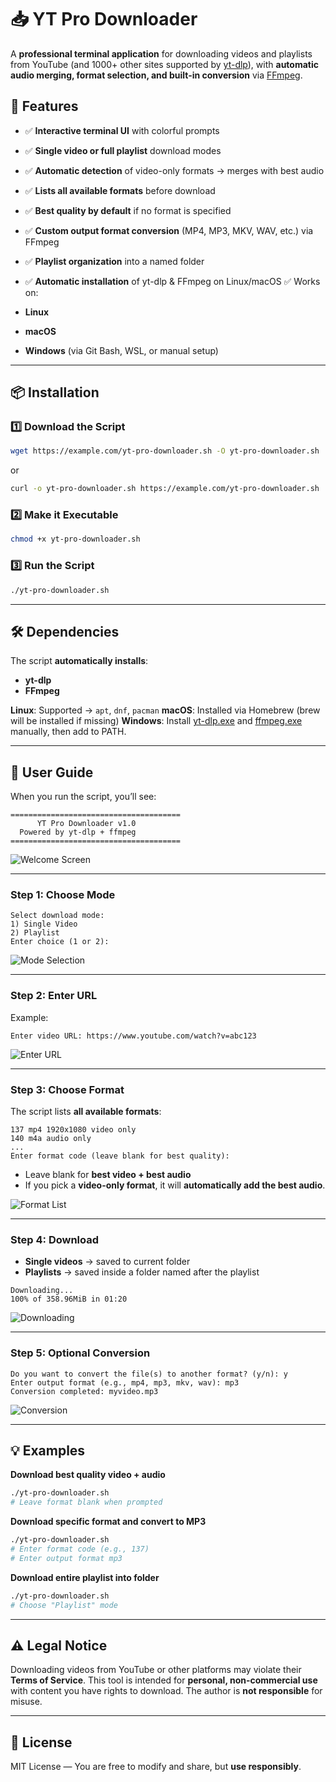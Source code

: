 
# 📥 YT Pro Downloader

A **professional terminal application** for downloading videos and playlists from YouTube (and 1000+ other sites supported by [yt-dlp](https://github.com/yt-dlp/yt-dlp)), with **automatic audio merging, format selection, and built-in conversion** via [FFmpeg](https://ffmpeg.org/).


## 🚀 Features

- ✅ **Interactive terminal UI** with colorful prompts
- ✅ **Single video or full playlist** download modes
- ✅ **Automatic detection** of video-only formats → merges with best audio
- ✅ **Lists all available formats** before download
- ✅ **Best quality by default** if no format is specified
- ✅ **Custom output format conversion** (MP4, MP3, MKV, WAV, etc.) via FFmpeg
- ✅ **Playlist organization** into a named folder
- ✅ **Automatic installation** of yt-dlp & FFmpeg on Linux/macOS
✅ Works on:

- **Linux**
- **macOS**
- **Windows** (via Git Bash, WSL, or manual setup)

---

## 📦 Installation

### 1️⃣ Download the Script

```bash
wget https://example.com/yt-pro-downloader.sh -O yt-pro-downloader.sh
```

or

```bash
curl -o yt-pro-downloader.sh https://example.com/yt-pro-downloader.sh
```

### 2️⃣ Make it Executable

```bash
chmod +x yt-pro-downloader.sh
```

### 3️⃣ Run the Script

```bash
./yt-pro-downloader.sh
```

---

## 🛠 Dependencies

The script **automatically installs**:

- **yt-dlp**
- **FFmpeg**

**Linux**: Supported → `apt`, `dnf`, `pacman`
**macOS**: Installed via Homebrew (brew will be installed if missing)
**Windows**: Install [yt-dlp.exe](https://github.com/yt-dlp/yt-dlp/releases) and [ffmpeg.exe](https://ffmpeg.org/download.html) manually, then add to PATH.

---

## 📖 User Guide

When you run the script, you’ll see:

```plaintext
======================================
      YT Pro Downloader v1.0
  Powered by yt-dlp + ffmpeg
======================================
```

![Welcome Screen](https://example.com/screenshots/welcome.png)

---

### Step 1: Choose Mode

```plaintext
Select download mode:
1) Single Video
2) Playlist
Enter choice (1 or 2):
```

![Mode Selection](https://example.com/screenshots/mode.png)

---

### Step 2: Enter URL

Example:

```plaintext
Enter video URL: https://www.youtube.com/watch?v=abc123
```

![Enter URL](https://example.com/screenshots/url.png)

---

### Step 3: Choose Format

The script lists **all available formats**:

```plaintext
137 mp4 1920x1080 video only
140 m4a audio only
...
Enter format code (leave blank for best quality):
```

- Leave blank for **best video + best audio**
- If you pick a **video-only format**, it will **automatically add the best audio**.

![Format List](https://example.com/screenshots/formats.png)

---

### Step 4: Download

- **Single videos** → saved to current folder
- **Playlists** → saved inside a folder named after the playlist

```plaintext
Downloading...
100% of 358.96MiB in 01:20
```

![Downloading](https://example.com/screenshots/download.png)

---

### Step 5: Optional Conversion

```plaintext
Do you want to convert the file(s) to another format? (y/n): y
Enter output format (e.g., mp4, mp3, mkv, wav): mp3
Conversion completed: myvideo.mp3
```

![Conversion](https://example.com/screenshots/conversion.png)

---

## 💡 Examples

**Download best quality video + audio**

```bash
./yt-pro-downloader.sh
# Leave format blank when prompted
```

**Download specific format and convert to MP3**

```bash
./yt-pro-downloader.sh
# Enter format code (e.g., 137)
# Enter output format mp3
```

**Download entire playlist into folder**

```bash
./yt-pro-downloader.sh
# Choose "Playlist" mode
```

---

## ⚠️ Legal Notice

Downloading videos from YouTube or other platforms may violate their **Terms of Service**.
This tool is intended for **personal, non-commercial use** with content you have rights to download.
The author is **not responsible** for misuse.

---

## 📝 License

MIT License — You are free to modify and share, but **use responsibly**.
